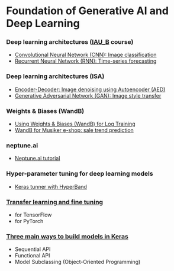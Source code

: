 # Foundation of Generative AI and Deep Learning

### Deep learning architectures ([IAU_B](https://github.com/FIIT-IAU/IAU-course) course)
- [Convolutional Neural Network (CNN): Image classification](https://github.com/FIIT-IAU/IAU-course/tree/main/exercises/week-10)
- [Recurrent Neural Network (RNN): Time-series forecasting](https://github.com/FIIT-IAU/IAU-course/tree/main/exercises/week-11)

### Deep learning architectures (ISA)
- [Encoder-Decoder: Image denoising using Autoencoder (AED)](ISA_AED_image-denoising.ipynb)
- [Generative Adversarial Network (GAN): Image style transfer](https://github.com/FIIT-ISA/CycleGAN)

### Weights & Biases (WandB)
- [Using Weights & Biases (WandB) for Log Training](https://github.com/FIIT-IAU/IAU-course/blob/main/exercises/week-11/IAU_wandb_README.md)
- [WandB for Musiker e-shop: sale trend prediction](https://github.com/FIIT-IAU/IAU-course/blob/main/exercises/week-11/IAU_03_LSTM-sale-trend-prediction-wandb.ipynb)

### neptune.ai
- [Neptune.ai tutorial](neptune_tutorial.md)

### Hyper-parameter tuning for deep learning models
- [Keras tunner with HyperBand](https://github.com/FIIT-IAU/IAU-course/blob/main/exercises/week-12)

### [Transfer learning and fine tuning](transfer-learning-and-fine-tuning)
- for TensorFlow
- for PyTorch

### [Three main ways to build models in Keras](ISA_Sequential-Functional-OOP.ipynb)
- Sequential API
- Functional API
- Model Subclassing (Object-Oriented Programming)

